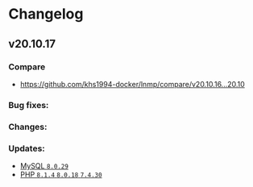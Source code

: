 # Changelog

## v20.10.17

### Compare

* https://github.com/khs1994-docker/lnmp/compare/v20.10.16...20.10

### Bug fixes:

### Changes:

### Updates:

* [MySQL `8.0.29`](https://dev.mysql.com/doc/relnotes/mysql/8.0/en/news-8-0-29.html)
* [PHP `8.1.4` `8.0.18` `7.4.30`](https://www.php.net/ChangeLog-8.php#8.1.4)
